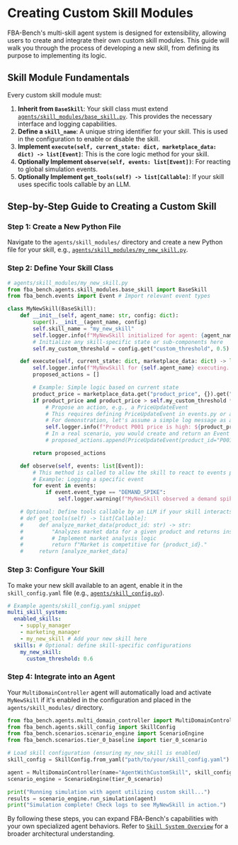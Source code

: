 # Creating Custom Skill Modules

FBA-Bench's multi-skill agent system is designed for extensibility, allowing users to create and integrate their own custom skill modules. This guide will walk you through the process of developing a new skill, from defining its purpose to implementing its logic.

## Skill Module Fundamentals

Every custom skill module must:
1.  **Inherit from `BaseSkill`**: Your skill class must extend [`agents/skill_modules/base_skill.py`](agents/skill_modules/base_skill.py). This provides the necessary interface and logging capabilities.
2.  **Define a `skill_name`**: A unique string identifier for your skill. This is used in the configuration to enable or disable the skill.
3.  **Implement `execute(self, current_state: dict, marketplace_data: dict) -> list[Event]`**: This is the core logic method for your skill.
4.  **Optionally Implement `observe(self, events: list[Event])`**: For reacting to global simulation events.
5.  **Optionally Implement `get_tools(self) -> list[Callable]`**: If your skill uses specific tools callable by an LLM.

## Step-by-Step Guide to Creating a Custom Skill

### Step 1: Create a New Python File
Navigate to the `agents/skill_modules/` directory and create a new Python file for your skill, e.g., [`agents/skill_modules/my_new_skill.py`](agents/skill_modules/my_new_skill.py).

### Step 2: Define Your Skill Class

```python
# agents/skill_modules/my_new_skill.py
from fba_bench.agents.skill_modules.base_skill import BaseSkill
from fba_bench.events import Event # Import relevant event types

class MyNewSkill(BaseSkill):
    def __init__(self, agent_name: str, config: dict):
        super().__init__(agent_name, config)
        self.skill_name = "my_new_skill"
        self.logger.info(f"MyNewSkill initialized for agent: {agent_name}")
        # Initialize any skill-specific state or sub-components here
        self.my_custom_threshold = config.get("custom_threshold", 0.5)

    def execute(self, current_state: dict, marketplace_data: dict) -> list[Event]:
        self.logger.info(f"MyNewSkill for {self.agent_name} executing...")
        proposed_actions = []

        # Example: Simple logic based on current state
        product_price = marketplace_data.get("product_price", {}).get("P001")
        if product_price and product_price > self.my_custom_threshold * 10: # Example logic
            # Propose an action, e.g., a PriceUpdateEvent
            # This requires defining PriceUpdateEvent in events.py or a custom event file
            # For demonstration, let's assume a simple log message as an 'action'
            self.logger.info(f"Product P001 price is high: ${product_price}. Considering adjustment.")
            # In a real scenario, you would create and return an Event object, like:
            # proposed_actions.append(PriceUpdateEvent(product_id="P001", new_price=product_price * 0.9))

        return proposed_actions

    def observe(self, events: list[Event]):
        # This method is called to allow the skill to react to events published on the event bus.
        # Example: Logging a specific event
        for event in events:
            if event.event_type == "DEMAND_SPIKE":
                self.logger.warning(f"MyNewSkill observed a demand spike for {event.product_id}!")

    # Optional: Define tools callable by an LLM if your skill interacts with LLMs
    # def get_tools(self) -> list[Callable]:
    #     def analyze_market_data(product_id: str) -> str:
    #         "Analyzes market data for a given product and returns insights."
    #         # Implement market analysis logic
    #         return f"Market is competitive for {product_id}."
    #     return [analyze_market_data]
```

### Step 3: Configure Your Skill

To make your new skill available to an agent, enable it in the `skill_config.yaml` file (e.g., [`agents/skill_config.py`](agents/skill_config.py)).

```yaml
# Example agents/skill_config.yaml snippet
multi_skill_system:
  enabled_skills:
    - supply_manager
    - marketing_manager
    - my_new_skill # Add your new skill here
  skills: # Optional: define skill-specific configurations
    my_new_skill:
      custom_threshold: 0.6
```

### Step 4: Integrate into an Agent

Your `MultiDomainController` agent will automatically load and activate `MyNewSkill` if it's enabled in the configuration and placed in the `agents/skill_modules/` directory.

```python
from fba_bench.agents.multi_domain_controller import MultiDomainController
from fba_bench.agents.skill_config import SkillConfig
from fba_bench.scenarios.scenario_engine import ScenarioEngine
from fba_bench.scenarios.tier_0_baseline import tier_0_scenario

# Load skill configuration (ensuring my_new_skill is enabled)
skill_config = SkillConfig.from_yaml("path/to/your/skill_config.yaml") # Load your custom config

agent = MultiDomainController(name="AgentWithCustomSkill", skill_config=skill_config)
scenario_engine = ScenarioEngine(tier_0_scenario)

print("Running simulation with agent utilizing custom skill...")
results = scenario_engine.run_simulation(agent)
print("Simulation complete! Check logs to see MyNewSkill in action.")
```

By following these steps, you can expand FBA-Bench's capabilities with your own specialized agent behaviors. Refer to [`Skill System Overview`](skill-system-overview.md) for a broader architectural understanding.